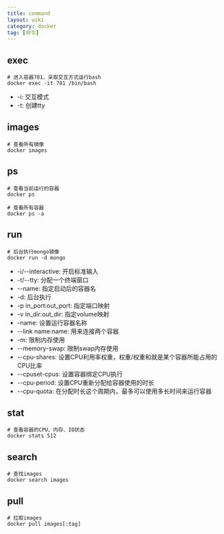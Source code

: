 ```yaml
---
title: command
layout: wiki
category: docker
tag: [命令]
---
```



## exec

```
# 进入容器781，采取交互方式运行bash
docker exec -it 781 /bin/bash
```

* -i: 交互模式
* -t: 创建tty


## images

```
# 查看所有镜像
docker images
```


## ps

```
# 查看当前运行的容器
docker ps

# 查看所有容器
docker ps -a
```


## run

```
# 后台执行mongo镜像
docker run -d mongo
```

* -i/--interactive: 开启标准输入
* -t/--tty: 分配一个终端窗口
* --name: 指定启动后的容器名
* -d: 后台执行
* -p in_port:out_port: 指定端口映射
* -v in_dir:out_dir: 指定volume映射
* -name: 设置运行容器名称
* --link name:name: 用来连接两个容器
* -m: 限制内存使用
* --memory-swap: 限制swap内存使用
* --cpu-shares: 设置CPU利用率权重，权重/权重和就是某个容器所能占用的CPU比率
* --cpuset-cpus: 设置容器绑定CPU执行
* --cpu-period: 设置CPU重新分配给容器使用的时长
* --cpu-quota: 在分配时长这个周期内，最多可以使用多长时间来运行容器


## stat

```
# 查看容器的CPU、内存、IO状态
docker stats 512
```


## search

```
# 查找images
docker search images
```

## pull

```
# 拉取images
docker pull images[:tag]
```


